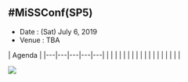 ## #MiSSConf(SP5)

+ Date : (Sat) July 6, 2019
+ Venue : TBA

|      Agenda       |
|---|---|---|---|---|
|   |   |   |   |   |
|   |   |   |   |   |
|   |   |   |   |   |


![](https://i2.wp.com/www.techtalkthai.com/wp-content/uploads/2017/03/lineatmissconf.png)
